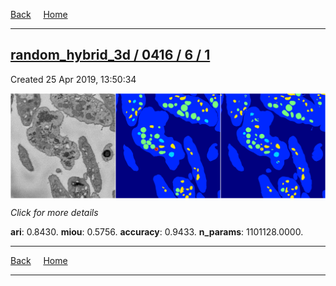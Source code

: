 
[Back](..)&nbsp;&nbsp;&nbsp;&nbsp;&nbsp;[Home](https://leapmanlab.github.io/snapshots)

---

<div class="summary"><a href="1"><h2>random_hybrid_3d / 0416 / 6 / 1</h2></a><p>Created 25 Apr 2019, 13:50:34
</p><a href="1"><img src="1/media/summary.png" align="center"></a><p>
<i>Click for more details</i>
</p></div>

**ari**: 0.8430. **miou**: 0.5756. **accuracy**: 0.9433. **n_params**: 1101128.0000. 

---

[Back](..)&nbsp;&nbsp;&nbsp;&nbsp;&nbsp;[Home](https://leapmanlab.github.io/snapshots)

---